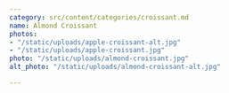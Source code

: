```yaml
---
category: src/content/categories/croissant.md
name: Almond Croissant
photos:
- "/static/uploads/apple-croissant-alt.jpg"
- "/static/uploads/apple-croissant.jpg"
photo: "/static/uploads/almond-croissant.jpg"
alt_photo: "/static/uploads/almond-croissant-alt.jpg"

---
```

